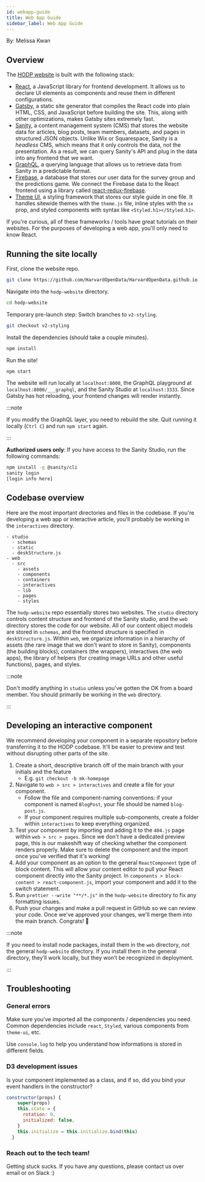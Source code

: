 ```yaml
---
id: webapp-guide
title: Web App Guide
sidebar_label: Web App Guide
---
```


By: Melissa Kwan

## Overview

The [HODP website](https://www.hodp.org/) is built with the following stack:
- [React](https://reactjs.org/), a JavaScript library for frontend development. It allows us to declare UI elements as components and reuse them in different configurations.
- [Gatsby](https://www.gatsbyjs.org/), a static site generator that compiles the React code into plain HTML, CSS, and JavaScript before building the site. This, along with other optimizations, makes Gatsby sites extremely fast.
- [Sanity](https://www.sanity.io/), a content management system (CMS) that stores the website data for articles, blog posts, team members, datasets, and pages in structured JSON objects. Unlike Wix or Squarespace, Sanity is a *headless* CMS, which means that it only controls the data, not the presentation. As a result, we can query Sanity's API and plug in the data into any frontend that we want.
- [GraphQL](https://graphql.org/), a querying language that allows us to retrieve data from Sanity in a predictable format.
- [Firebase](https://firebase.google.com/), a database that stores our user data for the survey group and the predictions game. We connect the Firebase data to the React frontend using a library called [react-redux-firebase](http://react-redux-firebase.com/).
- [Theme UI](https://theme-ui.com/), a styling framework that stores our style guide in one file. It handles sitewide themes with the `theme.js` file, inline styles with the `sx` prop, and styled components with syntax like `<Styled.h1></Styled.h1>`.

If you're curious, all of these frameworks / tools have great tutorials on their websites. For the purposes of developing a web app, you'll only need to know React.

## Running the site locally
First, clone the website repo.

```sh
git clone https://github.com/HarvardOpenData/HarvardOpenData.github.io.git
```
Navigate into the `hodp-website` directory.

```sh
cd hodp-website
```

Temporary pre-launch step: Switch branches to `v2-styling`.

```sh
git checkout v2-styling
```

Install the dependencies (should take a couple minutes).
```sh
npm install
```

Run the site!
```sh
npm start
```

The website will run locally at `localhost:8000`, the GraphQL playground at `localhost:8000/___graphql`, and the Sanity Studio at `localhost:3333`. Since Gatsby has hot reloading, your frontend changes will render instantly.

:::note

If you modify the GraphQL layer, you need to rebuild the site. Quit running it locally (`Ctrl C`) and run `npm start` again.

:::

**Authorized users only**: If you have access to the Sanity Studio, run the following commands:
```sh
npm install -g @sanity/cli
sanity login
[login info here]
```

## Codebase overview
Here are the most important directories and files in the codebase. If you're developing a web app or interactive article, you'll probably be working in the `interactives` directory.
```
- studio
  - schemas
  - static
  - deskStructure.js
- web
  - src
    - assets
    - components
    - containers
    - interactives
    - lib
    - pages
    - styles
```
The `hodp-website` repo essentially stores two websites. The `studio` directory controls content structure and frontend of the Sanity studio, and the `web` directory stores the code for our website. All of our content object models are stored in `schemas`, and the frontend structure is specified in `deskStructure.js`. Within `web`, we organize information in a hierarchy of assets (the rare image that we don't want to store in Sanity), components (the building blocks), containers (the wrappers), interactives (the web apps), the library of helpers (for creating image URLs and other useful functions), pages, and styles.

:::note

Don't modify anything in `studio` unless you've gotten the OK from a board member. You should primarily be working in the `web` directory.

:::

## Developing an interactive component
We recommend developing your component in a separate repository before transferring it to the HODP codebase. It'll be easier to preview and test without disrupting other parts of the site.

1. Create a short, descriptive branch off of the main branch with your initials and the feature
    - E.g. `git checkout -b mk-homepage`
2. Navigate to `web > src > interactives` and create a file for your component.
    - Follow the file and component-naming conventions: if your component is named `BlogPost`, your file should be named `blog-post.js`.
    - If your component requires multiple sub-components, create a folder within `interactives` to keep everything organized.
3. Test your component by importing and adding it to the `404.js` page within `web > src > pages`. Since we don't have a dedicated preview page, this is our makeshift way of checking whether the component renders properly. Make sure to delete the component and the import once you've verified that it's working!
4. Add your component as an option to the general `ReactComponent` type of block content. This will allow your content editor to pull your React component directly into the Sanity project. In `components > block-content > react-component.js`, import your component and add it to the switch statement.
5. Run `prettier --write "**/*.js"` in the `hodp-website` directory to fix any formatting issues.
6. Push your changes and make a pull request in GitHub so we can review your code. Once we've approved your changes, we'll merge them into the main branch. Congrats! 🎉

:::note

If you need to install node packages, install them in the `web` directory, *not* the general `hodp-website` directory. If you install them in the general directory, they’ll work locally, but they won’t be recognized in deployment.

:::


## Troubleshooting

### General errors
Make sure you've imported all the components / dependencies you need. Common dependencies include `react`, `Styled`, various components from `theme-ui`, etc.

Use `console.log` to help you understand how informations is stored in  different fields.

### D3 development issues
Is your component implemented as a class, and if so, did you bind your event handlers in the constructor?
```js {7}
constructor(props) {
    super(props)
    this.state = {
      rotation: 0,
      initialized: false,
    }
    this.initialize = this.initialize.bind(this)
  }
```

### Reach out to the tech team!
Getting stuck sucks. If you have any questions, please contact us over email or on Slack :)